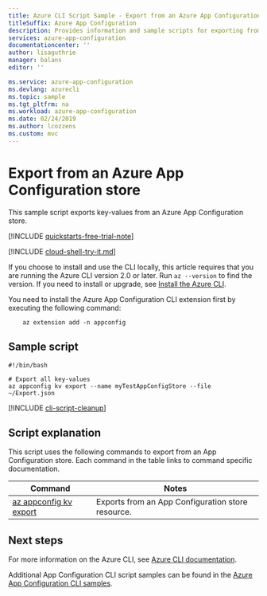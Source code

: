 ```yaml
---
title: Azure CLI Script Sample - Export from an Azure App Configuration Store
titleSuffix: Azure App Configuration
description: Provides information and sample scripts for exporting from an Azure App Configuration store
services: azure-app-configuration
documentationcenter: ''
author: lisaguthrie
manager: balans
editor: ''

ms.service: azure-app-configuration
ms.devlang: azurecli
ms.topic: sample
ms.tgt_pltfrm: na
ms.workload: azure-app-configuration
ms.date: 02/24/2019
ms.author: lcozzens
ms.custom: mvc
---
```


# Export from an Azure App Configuration store

This sample script exports key-values from an Azure App Configuration store.

[!INCLUDE [quickstarts-free-trial-note](../../../includes/quickstarts-free-trial-note.md)]

[!INCLUDE [cloud-shell-try-it.md](../../../includes/cloud-shell-try-it.md)]

If you choose to install and use the CLI locally, this article requires that you are running the Azure CLI version 2.0 or later. Run `az --version` to find the version. If you need to install or upgrade, see [Install the Azure CLI](/cli/azure/install-azure-cli).

You need to install the Azure App Configuration CLI extension first by executing the following command:

        az extension add -n appconfig

## Sample script

```azurecli-interactive
#!/bin/bash

# Export all key-values
az appconfig kv export --name myTestAppConfigStore --file ~/Export.json
```

[!INCLUDE [cli-script-cleanup](../../../includes/cli-script-clean-up.md)]

## Script explanation

This script uses the following commands to export from an App Configuration store. Each command in the table links to command specific documentation.

| Command | Notes |
|---|---|
| [az appconfig kv export](/cli/azure/ext/appconfig/appconfig/kv#ext-appconfig-az-appconfig-kv-export) | Exports from an App Configuration store resource. |

## Next steps

For more information on the Azure CLI, see [Azure CLI documentation](/cli/azure).

Additional App Configuration CLI script samples can be found in the [Azure App Configuration CLI samples](../cli-samples.md).
